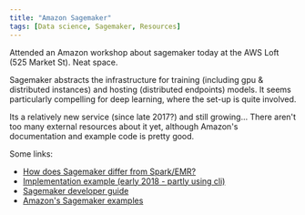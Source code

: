 ```yaml
---
title: "Amazon Sagemaker"
tags: [Data science, Sagemaker, Resources]
---
```


Attended an Amazon workshop about sagemaker today at the AWS Loft (525 Market St). Neat space.

Sagemaker abstracts the infrastructure for training (including gpu & distributed instances) and hosting (distributed endpoints) models. It seems particularly compelling for deep learning, where the set-up is quite involved.  

Its a relatively new service (since late 2017?) and still growing... There aren't too many external resources about it yet, although Amazon's documentation and example code is pretty good.

Some links:
* [How does Sagemaker differ from Spark/EMR?](https://github.com/aws/sagemaker-spark/issues/13)
* [Implementation example (early 2018 - partly using cli)](https://engineering.upside.com/digging-into-aws-sagemaker-first-look-90975d80cd87)
* [Sagemaker developer guide](https://docs.aws.amazon.com/sagemaker/latest/dg/whatis.html)
* [Amazon's Sagemaker examples](https://github.com/awslabs/amazon-sagemaker-examples)
